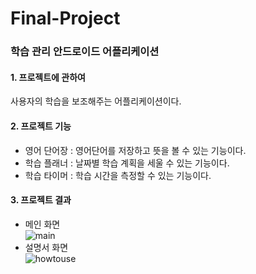# Final-Project

### 학습 관리 안드로이드 어플리케이션

#### 1. 프로젝트에 관하여
  사용자의 학습을 보조해주는 어플리케이션이다.
#### 2. 프로젝트 기능
- 영어 단어장 : 영어단어를 저장하고 뜻을 볼 수 있는 기능이다.
- 학습 플래너 : 날짜별 학습 계획을 세울 수 있는 기능이다.
- 학습 타이머 : 학습 시간을 측정할 수 있는 기능이다.
#### 3. 프로젝트 결과
- 메인 화면 <br> ![main](images/main)
- 설명서 화면 <br> ![howtouse](images/howtouse)
